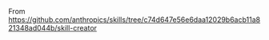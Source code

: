From https://github.com/anthropics/skills/tree/c74d647e56e6daa12029b6acb11a821348ad044b/skill-creator

